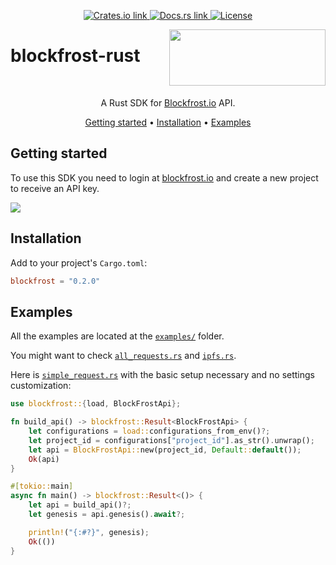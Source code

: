 <p align="center">
  <a href="https://crates.io/crates/blockfrost">
    <img src="https://img.shields.io/crates/v/blockfrost?color=2E83FA" alt="Crates.io link">
  </a>
  <a href="https://docs.rs/blockfrost">
    <img src="https://img.shields.io/docsrs/blockfrost?color=2E83FA" alt="Docs.rs link">
  </a>
  <a href="https://github.com/blockfrost/blockfrost-rust/blob/master/LICENSE">
    <img src="https://img.shields.io/crates/l/blockfrost?color=2E83FA" alt="License">
  </a>
</p>

<img src="https://blockfrost.io/images/logo.svg" width="250" align="right" height="90" style="margin-bottom: -50px">

# blockfrost-rust

<br>
<p align="center">A Rust SDK for <a href="https://blockfrost.io">Blockfrost.io</a> API.</p>
<p align="center">
  <a href="#getting-started">Getting started</a> •
  <a href="#installation">Installation</a> •
  <a href="#examples">Examples</a>
</p>

## Getting started

To use this SDK you need to login at [blockfrost.io](https://blockfrost.io)
and create a new project to receive an API key.

<img src="https://i.imgur.com/smY12ro.png">

## Installation

Add to your project's `Cargo.toml`:

```toml
blockfrost = "0.2.0"
```

## Examples

All the examples are located at the [`examples/`] folder.

You might want to check [`all_requests.rs`] and [`ipfs.rs`].

Here is [`simple_request.rs`] with the basic setup necessary and no settings
customization:

```rust
use blockfrost::{load, BlockFrostApi};

fn build_api() -> blockfrost::Result<BlockFrostApi> {
    let configurations = load::configurations_from_env()?;
    let project_id = configurations["project_id"].as_str().unwrap();
    let api = BlockFrostApi::new(project_id, Default::default());
    Ok(api)
}

#[tokio::main]
async fn main() -> blockfrost::Result<()> {
    let api = build_api()?;
    let genesis = api.genesis().await?;

    println!("{:#?}", genesis);
    Ok(())
}
```

[`examples/`]: https://github.com/blockfrost/blockfrost-rust/tree/master/examples
[`all_requests.rs`]: https://github.com/blockfrost/blockfrost-rust/blob/master/examples/all_requests.rs
[`ipfs.rs`]: https://github.com/blockfrost/blockfrost-rust/blob/master/examples/ipfs.rs
[`simple_request.rs`]: https://github.com/blockfrost/blockfrost-rust/blob/master/examples/simple_request.rs
